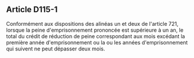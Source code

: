 Article D115-1
----
Conformément aux dispositions des alinéas un et deux de l'article 721, lorsque
la peine d'emprisonnement prononcée est supérieure à un an, le total du crédit
de réduction de peine correspondant aux mois excédant la première année
d'emprisonnement ou la ou les années d'emprisonnement qui suivent ne peut
dépasser deux mois.
